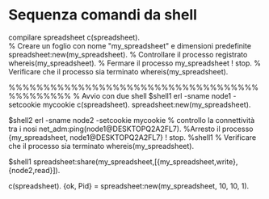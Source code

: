 # Sequenza comandi da shell

compilare spreadsheet
c(spreadsheet).  
% Creare un foglio con nome "my_spreadsheet" e dimensioni predefinite
spreadsheet:new(my_spreadsheet).
% Controllare il processo registrato
whereis(my_spreadsheet).
% Fermare il processo
my_spreadsheet ! stop.
% Verificare che il processo sia terminato
whereis(my_spreadsheet).


%%%%%%%%%%%%%%%%%%%%%%%%%%%%%%%%%%%%%%%%%%%%%
% Avvio con due shell
$shell1
erl -sname node1 -setcookie mycookie
c(spreadsheet).
spreadsheet:new(my_spreadsheet).

$shell2
erl -sname node2 -setcookie mycookie
% controllo la connettività tra i nosi
net_adm:ping(node1@DESKTOPQ2A2FL7).
%Arresto il processo
{my_spreadsheet, node1@DESKTOPQ2A2FL7} ! stop.
%shell1
% Verificare che il processo sia terminato
whereis(my_spreadsheet).

$shell1
spreadsheet:share(my_spreadsheet,[{my_spreadsheet,write},{node2,read}]).

c(spreadsheet).
{ok, Pid} = spreadsheet:new(my_spreadsheet, 10, 10, 1).
